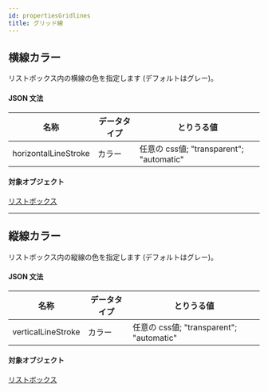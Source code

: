 ```yaml
---
id: propertiesGridlines
title: グリッド線
---
```


## 横線カラー

リストボックス内の横線の色を指定します (デフォルトはグレー)。

#### JSON 文法

| 名称                   | データタイプ | とりうる値                                |
| -------------------- | ------ | ------------------------------------ |
| horizontalLineStroke | カラー    | 任意の css値; "transparent"; "automatic" |

#### 対象オブジェクト

[リストボックス](listbox_overview.md)

---

## 縦線カラー

リストボックス内の縦線の色を指定します (デフォルトはグレー)。

#### JSON 文法

| 名称                 | データタイプ | とりうる値                                |
| ------------------ | ------ | ------------------------------------ |
| verticalLineStroke | カラー    | 任意の css値; "transparent"; "automatic" |

#### 対象オブジェクト

[リストボックス](listbox_overview.md)
